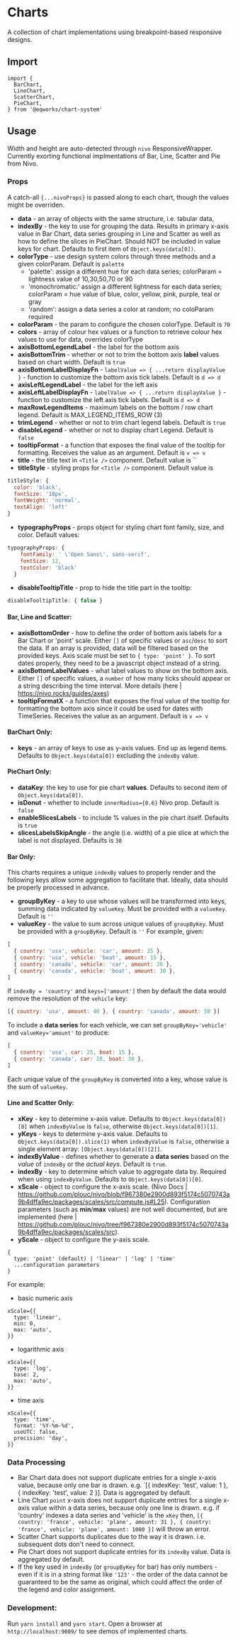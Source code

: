 # Charts

A collection of chart implementations using breakpoint-based responsive designs.

## Import

```
import {
  BarChart,
  LineChart,
  ScatterChart,
  PieChart,
} from '@eqworks/chart-system'
```

## Usage

Width and height are auto-detected through `nivo` ResponsiveWrapper. Currently exorting functional implmentations of Bar, Line, Scatter and Pie from Nivo.

### Props
A catch-all `{...nivoProps}` is passed along to each chart, though the values might be overriden.
- **data** - an array of objects with the same structure, i.e. tabular data,
- **indexBy** - the key to use for grouping the data. Results in primary x-axis value in Bar Chart, data series grouping in Line and Scatter as well as how to define the slices in PieChart. Should NOT be included in value keys for chart. Defaults to first item of `Object.keys(data[0])`.
- **colorType** - use design system colors through three methods and a given colorParam. Default is `palette`
  - 'palette': assign a different hue for each data series; colorParam = lightness value of 10,30,50,70 or 90
  - 'monochromatic:' assign a different lightness for each data series; colorParam = hue value of blue, color, yellow, pink, purple, teal or gray
  - 'random': assign a data series a color at random; no coloParam required
- **colorParam** - the param to configure the chosen colorType. Default is `70`
- **colors** - array of colour hex values or a function to retrieve colour hex values to use for data, overrides colorType
- **axisBottomLegendLabel** - the label for the bottom axis
- **axisBottomTrim** - whether or not to trim the bottom axis **label** values based on chart width. Default is `true`
- **axisBottomLabelDisplayFn** - `labelValue => { ...return displayValue }` - function to customize the bottom axis tick labels. Default is `d => d`
- **axisLeftLegendLabel** - the label for the left axis
- **axisLeftLabelDisplayFn** - `labelValue => { ...return displayValue }` - function to customize the left axis tick labels. Default is `d => d`
- **maxRowLegendItems** - maximum labels on the bottom / row chart legend. Default is MAX_LEGEND_ITEMS_ROW (3)
- **trimLegend** - whether or not to trim chart legend labels. Default is `true`
- **disableLegend** - whether or not to display chart Legend. Default is `false`
- **tooltipFormat** - a function that exposes the final value of the tooltip for formatting. Receives the value as an argument. Default is `v => v`
- **title** - the title text in `<Title />` component. Default value is ``
- **titleStyle** - styling props for `<Title />` component. Default value is
```javascript
titleStyle: {
  color: 'black',
  fontSize: '18px',
  fontWeight: 'normal',
  textAlign: 'left'
}
```
- **typographyProps** - props object for styling chart font family, size, and color. Default values:
```javascript
typographyProps: {
    fontFamily: ' \'Open Sans\', sans-serif',
    fontSize: 12,
    textColor: 'black'
  }
```
- **disableTooltipTitle** - prop to hide the title part in the tooltip:
```javascript
disableTooltipTitle: { false }
```

#### Bar, Line and Scatter:
- **axisBottomOrder** - how to define the order of bottom axis labels for a Bar Chart or 'point' scale. Either `[]` of specific values or `asc`/`desc` to sort the data. If an array is provided, data will be filtered based on the provided keys. Axis scale must be set to `{ type: 'point' }`. To sort dates properly, they need to be a javascript object instead of a string.
- **axisBottomLabelValues** - what label values to show on the bottom axis. Either `[]` of specific values, a `number` of how many ticks should appear or a string describing the time interval. More details (here | https://nivo.rocks/guides/axes)
- **tooltipFormatX** - a function that exposes the final value of the tooltip for formatting the bottom axis since it could be used for dates with TimeSeries. Receives the value as an argument. Default is `v => v`

#### BarChart Only:
- **keys** - an array of keys to use as y-axis values. End up as legend items. Defaults to `Object.keys(data[0])` excluding the `indexBy` value.

#### PieChart Only:
- **dataKey**: the key to use for pie chart **values**. Defaults to second item of `Object.keys(data[0])`.
- **isDonut** - whether to include `innerRadius={0.6}` Nivo prop. Default is `false`
- **enableSlicesLabels** - to include % values in the pie chart itself. Defaults is `true`
- **slicesLabelsSkipAngle** - the angle (i.e. width) of a pie slice at which the label is not displayed. Defaults is `30`

#### Bar Only:
This charts requires a unique `indexBy` values to properly render and the following keys allow some aggregation to facilitate that. Ideally, data should be properly processed in advance.
- **groupByKey** - a key to use whose values will be transformed into keys, summing data indicated by `valueKey`.  Must be provided with a `valueKey`. Default is `''`
- **valueKey** - the value to sum across unique values of `groupByKey`. Must be provided with a `groupByKey`. Default is `''`
For example, given:

```javascript
[
  { country: 'usa', vehicle: 'car', amount: 25 },
  { country: 'usa', vehicle: 'boat', amount: 15 },
  { country: 'canada', vehicle: 'car', amount: 20 },
  { country: 'canada', vehicle: 'boat', amount: 30 },
]
```
If `indexBy = 'country'` and `keys=['amount']` then by default the data would remove the resolution of the `vehicle` key:
```javascript
[{ country: 'usa', amount: 40 }, { country: 'canada', amount: 50 }]
```
To include a **data series** for each vehicle, we can set `groupByKey='vehicle'` and `valueKey='amount'` to produce:
```javascript
[
  { country: 'usa', car: 25, boat: 15 },
  { country: 'canada', car: 20, boat: 30 },
]
```
Each unique value of the `groupByKey` is converted into a key, whose value is the sum of `valueKey`.

#### Line and Scatter Only:
- **xKey** - key to determine x-axis value. Defaults to `Object.keys(data[0])[0]` when `indexByValue` is `false`, otherwise `Object.keys(data[0])[1]`.
- **yKeys** - keys to determine y-axis value. Defaults to `Object.keys(data[0]).slice(1)` when `indexByValue` is `false`, otherwise a single element array: `[Object.keys(data[0])[2]]`.
- **indexByValue** - defines whether to generate a **data series** based on the _value_ of `indexBy` or the _actual keys_. Default is `true`.
- **indexBy** - key to determine which value to aggregate data by. Required when using `indexByValue`. Defaults to `Object.keys(data[0])[0]`.
- **xScale** - object to configure the x-axis scale. (Nivo Docs | https://github.com/plouc/nivo/blob/f967380e2900d893f5174c5070743a9b4dffa9ec/packages/scales/src/compute.js#L25). Configuration parameters (such as **min**/**max** values) are not well documented, but are implemented (here | https://github.com/plouc/nivo/tree/f967380e2900d893f5174c5070743a9b4dffa9ec/packages/scales/src).
- **yScale** - object to configure the y-axis scale.
```
{
  type: 'point' (default) | 'linear' | 'log' | 'time'
  ...configuration parameters
}
```
For example:
- basic numeric axis
```
xScale={{
  type: 'linear',
  min: 0,
  max: 'auto',
}}
```
- logarithmic axis
```
xScale={{
  type: 'log',
  base: 2,
  max: 'auto',
}}
```
- time axis
```
xScale={{
  type: 'time',
  format: '%Y-%m-%d',
  useUTC: false,
  precision: 'day',
}}
```

### Data Processing
- Bar Chart data does not support duplicate entries for a single x-axis value, because only one bar is drawn. e.g. `[{ indexKey: 'test', value: 1 }, { indexKey: 'test', value: 2 }]. Data is aggregated by default.
- Line Chart `point` x-axis does not support duplicate entries for a single x-axis value within a data series, because only one line is drawn. e.g. if 'country' indexes a data series and 'vehicle' is the `xKey` then, `[{ country: 'france', vehicle: 'plane', amount: 31 }, { country: 'france', vehicle: 'plane', amount: 1000 }]` will throw an error.
- Scatter Chart supports duplicates due to the way it is drawn. i.e. subsequent dots don't need to connect.
- Pie Chart does not support duplicate entries for its `indexBy` value. Data is aggregated by default.
- If the key used in `indexBy` (or `groupByKey` for bar) has only numbers - even if it is in a string format like `'123'` - the order of the data cannot be guaranteed to be the same as original, which could affect the order of the legend and color assignment.

### Development:
Run `yarn install` and `yarn start`. Open a browser at `http://localhost:9009/` to see demos of implemented charts.